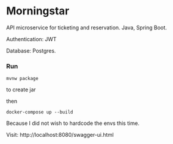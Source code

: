 # Morningstar 

API microservice for ticketing and reservation. Java, Spring Boot.

Authentication: JWT

Database: Postgres.

### Run

    mvnw package

to create jar

then

    docker-compose up --build

Because I did not wish to hardcode the envs this time.

Visit: http://localhost:8080/swagger-ui.html
